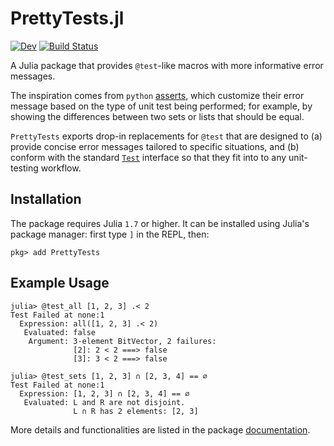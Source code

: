 # PrettyTests.jl

[![Dev](https://img.shields.io/badge/docs-dev-blue.svg)](https://tpapalex.github.io/PrettyTests.jl/dev/)
[![Build Status](https://github.com/tpapalex/PrettyTests.jl/actions/workflows/CI.yml/badge.svg?branch=main)](https://github.com/tpapalex/PrettyTests.jl/actions/workflows/CI.yml?query=branch%3Amain)

A Julia package that provides `@test`-like macros with more informative error messages.

The inspiration comes from `python` [asserts](https://docs.python.org/3/library/unittest.html#assert-methods), which customize their error message based on the type of unit test being performed; for example, by showing the differences between two sets or lists that should be equal.

`PrettyTests` exports drop-in replacements for `@test` that are designed to (a) provide concise error messages tailored to specific situations, and (b) conform with the standard [`Test`](https://docs.julialang.org/en/v1/stdlib/Test/) interface so that they fit into to any unit-testing workflow.

## Installation

The package requires Julia `1.7` or higher. It can be installed using Julia's package manager: first type `]` in the REPL, then:

```
pkg> add PrettyTests
```

## Example Usage

```@julia-repl
julia> @test_all [1, 2, 3] .< 2
Test Failed at none:1
  Expression: all([1, 2, 3] .< 2)
   Evaluated: false
    Argument: 3-element BitVector, 2 failures:
              [2]: 2 < 2 ===> false
              [3]: 3 < 2 ===> false

julia> @test_sets [1, 2, 3] ∩ [2, 3, 4] == ∅
Test Failed at none:1
  Expression: [1, 2, 3] ∩ [2, 3, 4] == ∅
   Evaluated: L and R are not disjoint.
              L ∩ R has 2 elements: [2, 3]

```

More details and functionalities are listed in the package [documentation](https://tpapalex.github.io/PrettyTests.jl/dev/).
